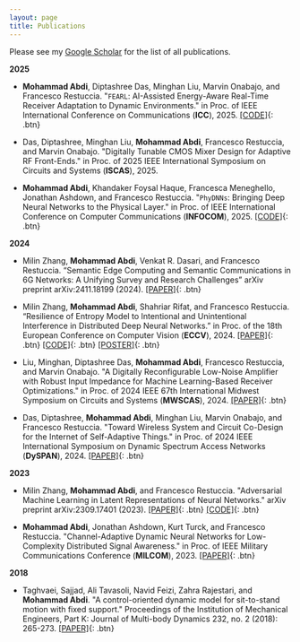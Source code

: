 ```yaml
---
layout: page
title: Publications
---
```


Please see my <a href="https://scholar.google.com/citations?user=t_gb8OoAAAAJ" target="_blank">Google Scholar</a> for the list of all publications.
<br />

**2025**

- **Mohammad Abdi**, Diptashree Das, Minghan Liu, Marvin Onabajo, and Francesco Restuccia. "<code>FEARL</code>: AI-Assisted Energy-Aware Real-Time Receiver Adaptation to Dynamic Environments." in Proc. of IEEE International Conference on Communications (**ICC**), 2025.
[[CODE]](https://github.com/AbdiMohammad/RadioRTML_DQN){: .btn}

- Das, Diptashree, Minghan Liu, **Mohammad Abdi**, Francesco Restuccia, and Marvin Onabajo. "Digitally Tunable CMOS Mixer Design for Adaptive RF Front-Ends." in Proc. of 2025 IEEE International Symposium on Circuits and Systems (**ISCAS**), 2025.

- **Mohammad Abdi**, Khandaker Foysal Haque, Francesca Meneghello, Jonathan Ashdown, and Francesco Restuccia. "<code>PhyDNNs</code>: Bringing Deep Neural Networks to the Physical Layer." in Proc. of IEEE International Conference on Computer Communications (**INFOCOM**), 2025.
[[CODE]](https://github.com/AbdiMohammad/PhyDistInf){: .btn}

**2024**

- Milin Zhang, **Mohammad Abdi**, Venkat R. Dasari, and Francesco Restuccia. “Semantic Edge Computing and Semantic Communications in 6G Networks: A Unifying Survey and Research Challenges” arXiv preprint arXiv:2411.18199 (2024).
[[PAPER]](https://arxiv.org/pdf/2411.18199.pdf){: .btn}

- Milin Zhang, **Mohammad Abdi**, Shahriar Rifat, and Francesco Restuccia. “Resilience of Entropy Model to Intentional and Unintentional Interference in Distributed Deep Neural Networks.” in Proc. of the 18th European Conference on Computer Vision (**ECCV**), 2024. 
[[PAPER]](https://link.springer.com/chapter/10.1007/978-3-031-72664-4_24){: .btn} [[CODE]](https://github.com/Restuccia-Group/EntropyR){: .btn} [[POSTER]](/assets/img/Poster-ECCV-Entropy.pptx.png){: .btn}

- Liu, Minghan, Diptashree Das, **Mohammad Abdi**, Francesco Restuccia, and Marvin Onabajo. "A Digitally Reconfigurable Low-Noise Amplifier with Robust Input Impedance for Machine Learning-Based Receiver Optimizations." in Proc. of 2024 IEEE 67th International Midwest Symposium on Circuits and Systems (**MWSCAS**), 2024.
[[PAPER]](https://ieeexplore.ieee.org/abstract/document/10658895){: .btn}

- Das, Diptashree, **Mohammad Abdi**, Minghan Liu, Marvin Onabajo, and Francesco Restuccia. "Toward Wireless System and Circuit Co-Design for the Internet of Self-Adaptive Things." in Proc. of 2024 IEEE International Symposium on Dynamic Spectrum Access Networks (**DySPAN**), 2024.
[[PAPER]](https://ieeexplore.ieee.org/abstract/document/10632802){: .btn}

**2023**

- Milin Zhang, **Mohammad Abdi**, and Francesco Restuccia. "Adversarial Machine Learning in
Latent Representations of Neural Networks." arXiv preprint arXiv:2309.17401 (2023).
[[PAPER]](https://arxiv.org/pdf/2309.17401.pdf){: .btn} [[CODE]](https://github.com/Restuccia-Group/AdvLatent){: .btn}

- **Mohammad Abdi**, Jonathan Ashdown, Kurt Turck, and Francesco Restuccia. "Channel-Adaptive Dynamic Neural Networks for Low-Complexity Distributed Signal Awareness." in Proc. of IEEE Military Communications Conference (**MILCOM**), 2023.
[[PAPER]](https://ieeexplore.ieee.org/abstract/document/10356251){: .btn}

**2018**

- Taghvaei, Sajjad, Ali Tavasoli, Navid Feizi, Zahra Rajestari, and **Mohammad Abdi**. "A control-oriented dynamic model for sit-to-stand motion with fixed support." Proceedings of the Institution of Mechanical Engineers, Part K: Journal of Multi-body Dynamics 232, no. 2 (2018): 265-273.
[[PAPER]](https://journals.sagepub.com/doi/full/10.1177/1464419317731059){: .btn}

<!-- 
**Non-refereed project reports:**

- **Desh Raj**. *Semi-implicit variational inference for unsupervised acoustic unit discovery*.
    [PDF](/static/report/aud.pdf){: .btn}
- Tara Abrishami, **Desh Raj**, Noah Scribner, Vasileios Papaioannou. *Inference on Ohio redistricting maps from
Congressional 2016 elections*.
    [PDF](/static/report/ohio.pdf){: .btn}
- **Desh Raj**. *Estimating bounds for bit-truncated word embeddings*.
    [PDF](/static/report/bounds.pdf){: .btn}
- Venkat Arun, **Desh Raj**, Mrinal Tak, Sumeet Ranka. *Fine-grained readability estimation using language modeling*.
    [PDF](/static/report/readability.pdf){: .btn}
- **Desh Raj**, Kanhaiya Rathi. *A survey of probabilistic databases*. 
    [PDF](/static/report/dbms-survery.pdf){: .btn}
- **Desh Raj**, Abhilasha Sancheti, Mrinal Tak, Kunaal Jain. *Monitoring production line performance to reduce manufacturing failures*.
    [PDF](/static/report/bosch.pdf){: .btn}
- **Desh Raj**, Sumeet Ranka, Siddharth Kumar, Akashdeep Goswami, Samyak Kumbhalwar. *Spatial transformer networks*.
    [PDF](/static/report/stn.pdf){: .btn}

<br />  -->


